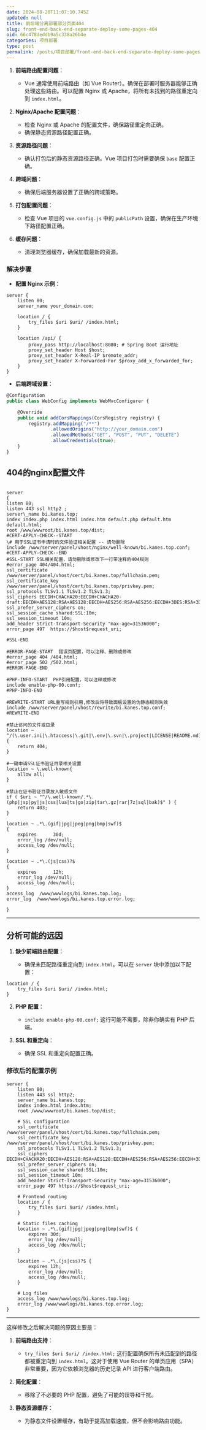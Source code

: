 ```yaml
---
date: 2024-08-20T11:07:10.745Z
updated: null
title: 前后端分离部署部分页面404
slug: front-end-back-end-separate-deploy-some-pages-404
oid: 66c478deddb9a5c338a26b4e
categories: 项目部署
type: post
permalink: /posts/项目部署/front-end-back-end-separate-deploy-some-pages-404
---
```



1. **前端路由配置问题**：

   * Vue 通常使用前端路由（如 Vue Router）。确保在部署时服务器能够正确处理这些路由。可以配置 Nginx 或 Apache，将所有未找到的路径重定向到 `index.html`。

2. **Nginx/Apache 配置问题**：

   * 检查 Nginx 或 Apache 的配置文件，确保路径重定向正确。
   * 确保静态资源路径配置正确。

3. **资源路径问题**：

   * 确认打包后的静态资源路径正确。Vue 项目打包时需要确保 `base` 配置正确。

4. **跨域问题**：

   * 确保后端服务器设置了正确的跨域策略。

5. **打包配置问题**：

   * 检查 Vue 项目的 `vue.config.js` 中的 `publicPath` 设置，确保在生产环境下路径配置正确。

6. **缓存问题**：

   * 清理浏览器缓存，确保加载最新的资源。

### 解决步骤

* **配置 Nginx 示例**：

```
server {
    listen 80;
    server_name your_domain.com;

    location / {
        try_files $uri $uri/ /index.html;
    }

    location /api/ {
        proxy_pass http://localhost:8080; # Spring Boot 运行地址
        proxy_set_header Host $host;
        proxy_set_header X-Real-IP $remote_addr;
        proxy_set_header X-Forwarded-For $proxy_add_x_forwarded_for;
    }
}
```

* **后端跨域设置**：

```javascript
@Configuration
public class WebConfig implements WebMvcConfigurer {

    @Override
    public void addCorsMappings(CorsRegistry registry) {
        registry.addMapping("/**")
                .allowedOrigins("http://your_domain.com")
                .allowedMethods("GET", "POST", "PUT", "DELETE")
                .allowCredentials(true);
    }
}
```

## 404的nginx配置文件

```

server  
{  
listen 80;  
listen 443 ssl http2 ;  
server\_name bi.kanes.top;  
index index.php index.html index.htm default.php default.htm default.html;  
root /www/wwwroot/bi.kanes.top/dist;  
#CERT-APPLY-CHECK--START  
\# 用于SSL证书申请时的文件验证相关配置 -- 请勿删除  
include /www/server/panel/vhost/nginx/well-known/bi.kanes.top.conf;  
#CERT-APPLY-CHECK--END
#SSL-START SSL相关配置，请勿删除或修改下一行带注释的404规则
#error_page 404/404.html;
ssl_certificate    /www/server/panel/vhost/cert/bi.kanes.top/fullchain.pem;
ssl_certificate_key    /www/server/panel/vhost/cert/bi.kanes.top/privkey.pem;
ssl_protocols TLSv1.1 TLSv1.2 TLSv1.3;
ssl_ciphers EECDH+CHACHA20:EECDH+CHACHA20-draft:EECDH+AES128:RSA+AES128:EECDH+AES256:RSA+AES256:EECDH+3DES:RSA+3DES:!MD5;
ssl_prefer_server_ciphers on;
ssl_session_cache shared:SSL:10m;
ssl_session_timeout 10m;
add_header Strict-Transport-Security "max-age=31536000";
error_page 497  https://$host$request_uri;

#SSL-END

#ERROR-PAGE-START  错误页配置，可以注释、删除或修改
#error_page 404 /404.html;
#error_page 502 /502.html;
#ERROR-PAGE-END

#PHP-INFO-START  PHP引用配置，可以注释或修改
include enable-php-00.conf;
#PHP-INFO-END

#REWRITE-START URL重写规则引用,修改后将导致面板设置的伪静态规则失效
include /www/server/panel/vhost/rewrite/bi.kanes.top.conf;
#REWRITE-END

#禁止访问的文件或目录
location ~ ^/(\.user.ini|\.htaccess|\.git|\.env|\.svn|\.project|LICENSE|README.md)
{
    return 404;
}

#一键申请SSL证书验证目录相关设置
location ~ \.well-known{
    allow all;
}

#禁止在证书验证目录放入敏感文件
if ( $uri ~ "^/\.well-known/.*\.(php|jsp|py|js|css|lua|ts|go|zip|tar\.gz|rar|7z|sql|bak)$" ) {
    return 403;
}

location ~ .*\.(gif|jpg|jpeg|png|bmp|swf)$
{
    expires      30d;
    error_log /dev/null;
    access_log /dev/null;
}

location ~ .*\.(js|css)?$
{
    expires      12h;
    error_log /dev/null;
    access_log /dev/null;
}
access_log  /www/wwwlogs/bi.kanes.top.log;
error_log  /www/wwwlogs/bi.kanes.top.error.log;

}
```

---

## 分析可能的远因

1. **缺少前端路由配置**：

   * 确保未匹配路径重定向到 `index.html`。可以在 `server` 块中添加以下配置：


```
location / {
    try_files $uri $uri/ /index.html;
}
```

2. **PHP 配置**：

   * `include enable-php-00.conf;` 这行可能不需要，除非你确实有 PHP 后端。

3. **SSL 和重定向**：

   * 确保 SSL 和重定向配置正确。

### 修改后的配置示例

```
server {
    listen 80;
    listen 443 ssl http2;
    server_name bi.kanes.top;
    index index.html index.htm;
    root /www/wwwroot/bi.kanes.top/dist;

    # SSL configuration
    ssl_certificate /www/server/panel/vhost/cert/bi.kanes.top/fullchain.pem;
    ssl_certificate_key /www/server/panel/vhost/cert/bi.kanes.top/privkey.pem;
    ssl_protocols TLSv1.1 TLSv1.2 TLSv1.3;
    ssl_ciphers EECDH+CHACHA20:EECDH+AES128:RSA+AES128:EECDH+AES256:RSA+AES256:EECDH+3DES:RSA+3DES:!MD5;
    ssl_prefer_server_ciphers on;
    ssl_session_cache shared:SSL:10m;
    ssl_session_timeout 10m;
    add_header Strict-Transport-Security "max-age=31536000";
    error_page 497 https://$host$request_uri;

    # Frontend routing
    location / {
        try_files $uri $uri/ /index.html;
    }

    # Static files caching
    location ~ .*\.(gif|jpg|jpeg|png|bmp|swf)$ {
        expires 30d;
        error_log /dev/null;
        access_log /dev/null;
    }

    location ~ .*\.(js|css)?$ {
        expires 12h;
        error_log /dev/null;
        access_log /dev/null;
    }

    # Log files
    access_log /www/wwwlogs/bi.kanes.top.log;
    error_log /www/wwwlogs/bi.kanes.top.error.log;
}
```

---

这样修改之后解决问题的原因主要是：

1. **前端路由支持**：

   * `try_files $uri $uri/ /index.html;` 这行配置确保所有未匹配到的路径都被重定向到 `index.html`。这对于使用 Vue Router 的单页应用（SPA）非常重要，因为它依赖浏览器的历史记录 API 进行客户端路由。

2. **简化配置**：

   * 移除了不必要的 PHP 配置，避免了可能的误导和干扰。

3. **静态资源缓存**：

   * 为静态文件设置缓存，有助于提高加载速度，但不会影响路由功能。